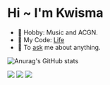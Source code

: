 # Hi ~ I'm Kwisma
- 🌸 Hobby: Music and ACGN.
- 🎵 My Code: [Life](https://github.com/Kwisma)
- 💬 To [ask](https://github.com/Kwisma/Kwisma/issues) me about anything.

![Anurag's GitHub stats](https://github-readme-stats.vercel.app/api?username=Kwisma)

<img src="https://img.shields.io/badge/-HTML5-E34F26?style=flat-square&logo=html5&logoColor=white" /> <img src="https://img.shields.io/badge/-CSS3-1572B6?style=flat-square&logo=css3" /> <img src="https://img.shields.io/badge/-JavaScript-oringe?style=flat-square&logo=javascript" />


<!--
**Kwisma/Kwisma** is a ✨ _special_ ✨ repository because its `README.md` (this file) appears on your GitHub profile.

Here are some ideas to get you started:

- 🔭 I’m currently working on ...
- 🌱 I’m currently learning ...
- 👯 I’m looking to collaborate on ...
- 🤔 I’m looking for help with ...
- 💬 Ask me about ...
- 📫 How to reach me: ...
- 😄 Pronouns: ...
- ⚡ Fun fact: ...
-->
